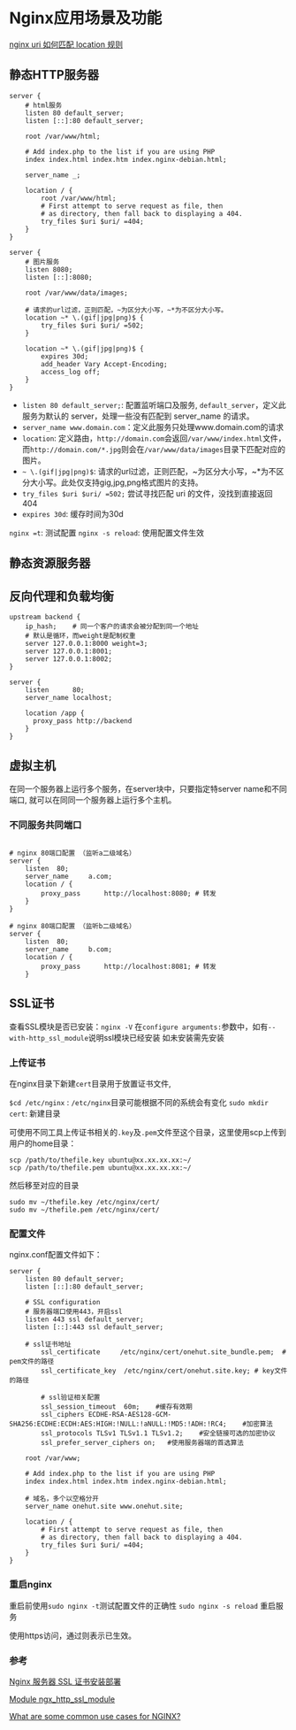 # Nginx应用场景及功能

[nginx uri 如何匹配 location 规则](https://www.cnblogs.com/dreamanddead/p/how-uri-match-location-rule-in-nginx.html)

## 静态HTTP服务器

```
server {
	# html服务
	listen 80 default_server;
	listen [::]:80 default_server;

	root /var/www/html;

	# Add index.php to the list if you are using PHP
	index index.html index.htm index.nginx-debian.html;

	server_name _;

	location / {
		root /var/www/html;
		# First attempt to serve request as file, then
		# as directory, then fall back to displaying a 404.
		try_files $uri $uri/ =404;
	}
}

server {
	# 图片服务
	listen 8080;
	listen [::]:8080;
	
	root /var/www/data/images;

	# 请求的url过滤，正则匹配，~为区分大小写，~*为不区分大小写。
	location ~* \.(gif|jpg|png)$ {
		try_files $uri $uri/ =502;
	}
	
    location ~* \.(gif|jpg|png)$ {
		expires 30d;
    	add_header Vary Accept-Encoding;
      	access_log off;
	}
}
```

* `listen 80 default_server;`: 配置监听端口及服务, `default_server`，定义此服务为默认的 server，处理一些没有匹配到 server_name 的请求。
* `server_name www.domain.com`：定义此服务只处理www.domain.com的请求
* `location`: 定义路由，`http://domain.com`会返回`/var/www/index.html`文件，而`http://domain.com/*.jpg`则会在`/var/www/data/images`目录下匹配对应的图片。
* ` ~ \.(gif|jpg|png)$ `: 请求的url过滤，正则匹配，~为区分大小写，~*为不区分大小写。此处仅支持gig,jpg,png格式图片的支持。
* `try_files $uri $uri/ =502;` 尝试寻找匹配 uri 的文件，没找到直接返回 404
* `expires 30d`: 缓存时间为30d

`nginx =t`: 测试配置
`nginx -s reload`: 使用配置文件生效

## 静态资源服务器

## 反向代理和负载均衡

```
upstream backend {
	ip_hash;	# 同一个客户的请求会被分配到同一个地址
	# 默认是循环，而weight是配制权重
	server 127.0.0.1:8000 weight=3;
	server 127.0.0.1:8001;
	server 127.0.0.1:8002;
}

server {
	listen		80;
	server_name	localhost;

	location /app {
	  proxy_pass http://backend
	}
}

```


## 虚拟主机
在同一个服务器上运行多个服务，在server块中，只要指定特server name和不同端口, 就可以在同同一个服务器上运行多个主机。

### 不同服务共同端口

```

# nginx 80端口配置 （监听a二级域名）
server {
    listen  80;
    server_name     a.com;
    location / {
        proxy_pass      http://localhost:8080; # 转发
    }
}

# nginx 80端口配置 （监听b二级域名）
server {
    listen  80;
    server_name     b.com;
    location / {
        proxy_pass      http://localhost:8081; # 转发
    }
```

## SSL证书

查看SSL模块是否已安装：`nginx -V`
在`configure arguments:`参数中，如有`--with-http_ssl_module`说明ssl模块已经安装
如未安装需先安装

### 上传证书

在nginx目录下新建`cert`目录用于放置证书文件,

`$cd /etc/nginx`	: `/etc/nginx`目录可能根据不同的系统会有变化
`sudo mkdir cert`: 新建目录

可使用不同工具上传证书相关的`.key`及`.pem`文件至这个目录，这里使用scp上传到用户的home目录：

```
scp /path/to/thefile.key ubuntu@xx.xx.xx.xx:~/
scp /path/to/thefile.pem ubuntu@xx.xx.xx.xx:~/
```
然后移至对应的目录

```
sudo mv ~/thefile.key /etc/nginx/cert/
sudo mv ~/thefile.pem /etc/nginx/cert/
```
### 配置文件
nginx.conf配置文件如下：

```
server {
	listen 80 default_server;
	listen [::]:80 default_server;

	# SSL configuration
	# 服务器端口使用443，开启ssl
	listen 443 ssl default_server;
	listen [::]:443 ssl default_server;

	# ssl证书地址
    	ssl_certificate     /etc/nginx/cert/onehut.site_bundle.pem;  # pem文件的路径
    	ssl_certificate_key  /etc/nginx/cert/onehut.site.key; # key文件的路径
    
    	# ssl验证相关配置
    	ssl_session_timeout  60m;    #缓存有效期
    	ssl_ciphers ECDHE-RSA-AES128-GCM-SHA256:ECDHE:ECDH:AES:HIGH:!NULL:!aNULL:!MD5:!ADH:!RC4;    #加密算法
    	ssl_protocols TLSv1 TLSv1.1 TLSv1.2;    #安全链接可选的加密协议
    	ssl_prefer_server_ciphers on;   #使用服务器端的首选算法
	
	root /var/www;

	# Add index.php to the list if you are using PHP
	index index.html index.htm index.nginx-debian.html;

	# 域名，多个以空格分开
	server_name onehut.site www.onehut.site;

	location / {
		# First attempt to serve request as file, then
		# as directory, then fall back to displaying a 404.
		try_files $uri $uri/ =404;
	}
}
```

### 重启nginx
重启前使用`sudo nginx -t`测试配置文件的正确性
`sudo nginx -s reload` 重启服务

使用https访问，通过则表示已生效。


### 参考
[Nginx 服务器 SSL 证书安装部署](https://cloud.tencent.com/document/product/400/35244)

[Module ngx_http_ssl_module](https://nginx.org/en/docs/http/ngx_http_ssl_module.html)

[What are some common use cases for NGINX?](https://medium.com/@teeppiphat/nginx-and-use-cases-8ced7e2d80dc)
